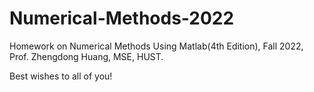 # Numerical-Methods-2022
Homework on Numerical Methods Using Matlab(4th Edition), Fall 2022, Prof. Zhengdong Huang, MSE, HUST.

Best wishes to all of you!
